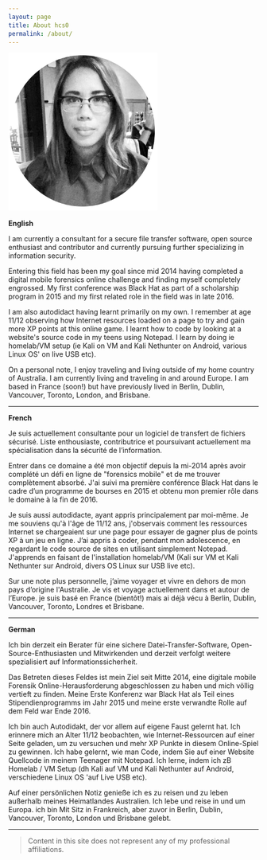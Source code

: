 ```yaml
---
layout: page
title: About hcs0
permalink: /about/
---
```


![Author](/assets/images/author.png)

**English**

I am currently a consultant for a secure file transfer software, open source
enthusiast and contributor and currently pursuing further specializing in
information security.

Entering this field has been my goal since mid 2014 having completed a digital
mobile forensics online challenge and finding myself completely engrossed. My
first conference was Black Hat as part of a scholarship program in 2015 and my
first related role in the field was in late 2016.

I am also autodidact having learnt primarily on my own. I remember at age
11/12 observing how Internet resources loaded on a page to try and gain more XP
points at this online game. I learnt how to code by looking at a website's
source code in my teens using Notepad.  I learn by doing ie homelab/VM setup
(ie Kali on VM and Kali Nethunter on Android, various Linux OS' on live USB
etc).

On a personal note, I enjoy traveling and living outside of my home country of
Australia. I am currently living and traveling in and around Europe.  I am
based in France (soon!) but have previously lived in Berlin, Dublin, Vancouver, Toronto,
London, and Brisbane.

---------

**French**

Je suis actuellement consultante pour un logiciel de transfert de fichiers sécurisé. Liste enthousiaste, contributrice et poursuivant actuellement ma spécialisation dans la sécurité de l’information.

Entrer dans ce domaine a été mon objectif depuis la mi-2014 après avoir complété un défi en ligne de "forensics mobile" et de me trouver complètement absorbé. J'ai suivi ma première conférence Black Hat dans le cadre d’un programme de bourses en 2015 et obtenu mon premier rôle dans le domaine à la fin de 2016.

Je suis aussi autodidacte, ayant appris principalement par moi-même. Je me souviens qu'à l'âge de 11/12 ans, j'observais comment les ressources Internet se chargeaient sur une page pour essayer de gagner plus de points XP à un jeu en ligne. J’ai appris à coder, pendant mon adolescence, en regardant le code source de sites en utilisant simplement Notepad. J'apprends en faisant de l'installation homelab/VM (Kali sur VM et Kali Nethunter sur Android, divers OS Linux sur USB live etc).

Sur une note plus personnelle, j’aime voyager et vivre en dehors de mon pays d’origine l'Australie. Je vis et voyage actuellement dans et autour de l’Europe. je suis basé en France (bientôt!) mais ai déjà vécu à Berlin, Dublin, Vancouver, Toronto, Londres et Brisbane.

---------

**German**

Ich bin derzeit ein Berater für eine sichere Datei-Transfer-Software, Open-Source-Enthusiasten und Mitwirkenden und derzeit verfolgt weitere spezialisiert auf Informationssicherheit.

Das Betreten dieses Feldes ist mein Ziel seit Mitte 2014, eine digitale mobile Forensik Online-Herausforderung abgeschlossen zu haben und mich völlig vertieft zu finden. Meine
Erste Konferenz war Black Hat als Teil eines Stipendienprogramms im Jahr 2015 und meine erste verwandte Rolle auf dem Feld war Ende 2016.

Ich bin auch Autodidakt, der vor allem auf eigene Faust gelernt hat. Ich erinnere mich an Alter 11/12 beobachten, wie Internet-Ressourcen auf einer Seite geladen, um zu versuchen und mehr XP Punkte in diesem Online-Spiel zu gewinnen. Ich habe gelernt, wie man Code, indem Sie auf einer Website Quellcode in meinem Teenager mit Notepad. Ich lerne, indem ich zB Homelab / VM Setup (dh Kali auf VM und Kali Nethunter auf Android, verschiedene Linux OS 'auf Live USB
etc).

Auf einer persönlichen Notiz genieße ich es zu reisen und zu leben außerhalb meines Heimatlandes Australien. Ich lebe und reise in und um Europa. ich bin
Mit Sitz in Frankreich, aber zuvor in Berlin, Dublin, Vancouver, Toronto, London und Brisbane gelebt.

---------

> Content in this site does not represent any of my professional affiliations.
